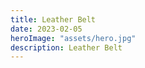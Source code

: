 ```yaml
---
title: Leather Belt
date: 2023-02-05
heroImage: "assets/hero.jpg"
description: Leather Belt
---
```



